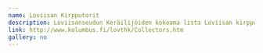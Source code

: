 ```yaml
---
name: Loviisan Kirpputorit
description: Loviisanseudun Keräilijöiden kokoama lista Loviisan kirpputoreista ja keräilyyn liittyvistä myyntipaikoista 30.-31.8.2014.<br/>Karttaa päivitetään LWT-viikonloppuun asti!
link: http://www.kolumbus.fi/lovthk/Collectors.htm
gallery: no
---
```

